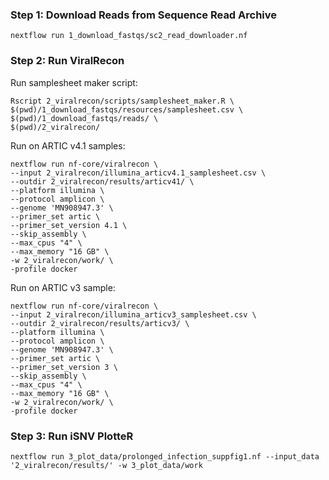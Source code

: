 ### Step 1: Download Reads from Sequence Read Archive

```
nextflow run 1_download_fastqs/sc2_read_downloader.nf
```

### Step 2: Run ViralRecon

Run samplesheet maker script:
```
Rscript 2_viralrecon/scripts/samplesheet_maker.R \
$(pwd)/1_download_fastqs/resources/samplesheet.csv \
$(pwd)/1_download_fastqs/reads/ \
$(pwd)/2_viralrecon/
```

Run on ARTIC v4.1 samples:
```
nextflow run nf-core/viralrecon \
--input 2_viralrecon/illumina_articv4.1_samplesheet.csv \
--outdir 2_viralrecon/results/articv41/ \
--platform illumina \
--protocol amplicon \
--genome 'MN908947.3' \
--primer_set artic \
--primer_set_version 4.1 \
--skip_assembly \
--max_cpus "4" \
--max_memory "16 GB" \
-w 2_viralrecon/work/ \
-profile docker
```

Run on ARTIC v3 sample:
```
nextflow run nf-core/viralrecon \
--input 2_viralrecon/illumina_articv3_samplesheet.csv \
--outdir 2_viralrecon/results/articv3/ \
--platform illumina \
--protocol amplicon \
--genome 'MN908947.3' \
--primer_set artic \
--primer_set_version 3 \
--skip_assembly \
--max_cpus "4" \
--max_memory "16 GB" \
-w 2_viralrecon/work/ \
-profile docker
```


### Step 3: Run iSNV PlotteR

```
nextflow run 3_plot_data/prolonged_infection_suppfig1.nf --input_data '2_viralrecon/results/' -w 3_plot_data/work
```

